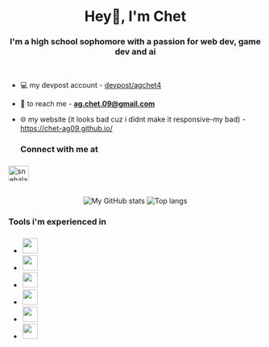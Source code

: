 <h1 align="center">Hey👋, I'm Chet</h1>
<h3 align="center">I'm a high school sophomore with a passion for web dev, game dev and ai</h3><br>



- 💻 my devpost account - [devpost/agchet4]([devpost/agchet4](https://devpost.com/agchetna4))
  
- 📮 to reach me - **ag.chet.09@gmail.com**

- 🌐 my website (it looks bad cuz i didnt make it responsive-my bad) - https://chet-ag09.github.io/


  <h3>Connect with me at<h3>
  
<a href="https://www.linkedin.com/in/chet-a-g-b2b81a2b7/" target="blank"><img align="center" src="https://raw.githubusercontent.com/rahuldkjain/github-profile-readme-generator/master/src/images/icons/Social/linked-in-alt.svg" alt="snehaladbol" height="30" width="40" /></a><br><br>

<div align="center">
<img alt="My GitHub stats" src="https://github-readme-stats.vercel.app/api?username=chet-ag09&show_icons=true&theme=transparent"/>
<img alt="Top langs" src="https://github-readme-stats.vercel.app/api/top-langs/?username=chet-ag09&layout=compact&&langs_count=8"/>
</div>




 <h3>Tools i'm experienced in<h3>

- <img src="https://upload.wikimedia.org/wikipedia/commons/thumb/c/c3/Python-logo-notext.svg/800px-Python-logo-notext.svg.png" height="30px" width="30px">
- <img src="https://upload.wikimedia.org/wikipedia/commons/thumb/6/61/HTML5_logo_and_wordmark.svg/800px-HTML5_logo_and_wordmark.svg.png" height="30px" width="30px">
- <img src="https://encrypted-tbn0.gstatic.com/images?q=tbn:ANd9GcS7uwLyomLuj-z2wdukzRfaViu2o_urpD0h8eOGOdtcLQ&s" height="30px" width="30px">
- <img src="https://upload.wikimedia.org/wikipedia/commons/thumb/d/d5/CSS3_logo_and_wordmark.svg/1200px-CSS3_logo_and_wordmark.svg.png" height="30px" width="30px">
- <img src="https://upload.wikimedia.org/wikipedia/commons/thumb/c/c4/Unity_2021.svg/1200px-Unity_2021.svg.png" height="30px">
- <img src="https://upload.wikimedia.org/wikipedia/commons/d/d2/C_Sharp_Logo_2023.svg" height="30px" width="30px">

